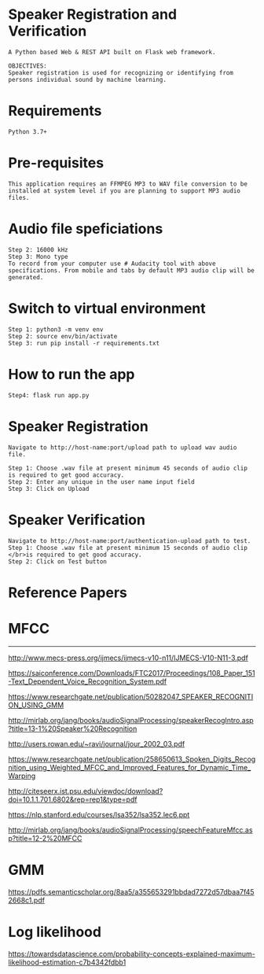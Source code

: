 # Speaker Registration and Verification

	A Python based Web & REST API built on Flask web framework. 

	OBJECTIVES: 
	Speaker registration is used for recognizing or identifying from persons individual sound by machine learning. 

# Requirements
	Python 3.7+

# Pre-requisites
	This application requires an FFMPEG MP3 to WAV file conversion to be installed at system level if you are planning to support MP3 audio files.

# Audio file speficiations 
	Step 2: 16000 kHz 
	Step 3: Mono type
	To record from your computer use # Audacity tool with above specifications. From mobile and tabs by default MP3 audio clip will be generated.

# Switch to virtual environment

	Step 1: python3 -m venv env
	Step 2: source env/bin/activate
	Step 3: run pip install -r requirements.txt

# How to run the app
	Step4: flask run app.py

# Speaker Registration

	Navigate to http://host-name:port/upload path to upload wav audio file.
	
	Step 1: Choose .wav file at present minimum 45 seconds of audio clip is required to get good accuracy.
	Step 2: Enter any unique in the user name input field
	Step 3: Click on Upload

# Speaker Verification

	Navigate to http://host-name:port/authentication-upload path to test.
	Step 1: Choose .wav file at present minimum 15 seconds of audio clip </br>is required to get good accuracy.
	Step 2: Click on Test button


# Reference Papers

# MFCC
--------
http://www.mecs-press.org/ijmecs/ijmecs-v10-n11/IJMECS-V10-N11-3.pdf

https://saiconference.com/Downloads/FTC2017/Proceedings/108_Paper_151-Text_Dependent_Voice_Recognition_System.pdf 

https://www.researchgate.net/publication/50282047_SPEAKER_RECOGNITION_USING_GMM

http://mirlab.org/jang/books/audioSignalProcessing/speakerRecogIntro.asp?title=13-1%20Speaker%20Recognition

http://users.rowan.edu/~ravi/journal/jour_2002_03.pdf

https://www.researchgate.net/publication/258650613_Spoken_Digits_Recognition_using_Weighted_MFCC_and_Improved_Features_for_Dynamic_Time_Warping

http://citeseerx.ist.psu.edu/viewdoc/download?doi=10.1.1.701.6802&rep=rep1&type=pdf

https://nlp.stanford.edu/courses/lsa352/lsa352.lec6.ppt

http://mirlab.org/jang/books/audioSignalProcessing/speechFeatureMfcc.asp?title=12-2%20MFCC

# GMM
https://pdfs.semanticscholar.org/8aa5/a355653291bbdad7272d57dbaa7f452668c1.pdf

# Log likelihood
https://towardsdatascience.com/probability-concepts-explained-maximum-likelihood-estimation-c7b4342fdbb1


